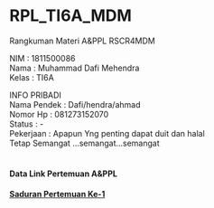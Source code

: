 # RPL_TI6A_MDM
Rangkuman Materi A&PPL RSCR4MDM

NIM : 1811500086 <br>
Nama : Muhammad Dafi Mehendra <br>
Kelas : TI6A <br>

INFO PRIBADI <br>
Nama Pendek  : Dafi/hendra/ahmad <br>
Nomor Hp : 081273152070 <br>
Status : - <br>
Pekerjaan : Apapun Yng penting dapat duit dan halal <br>
Tetap Semangat ...semangat...semangat<br>
<br>
<h4> Data Link Pertemuan A&PPL</h4>
<oi>
  <h4><a href ="https://md4m.github.io/RPL_TI6A_MDM/1">Saduran Pertemuan Ke-1 </a> </h4>
</oi>
